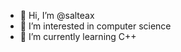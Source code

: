 - 👋 Hi, I’m @salteax
- 👀 I’m interested in computer science
- 🌱 I’m currently learning C++

<!---
salteax/salteax is a ✨ special ✨ repository because its `README.md` (this file) appears on your GitHub profile.
You can click the Preview link to take a look at your changes.
--->
